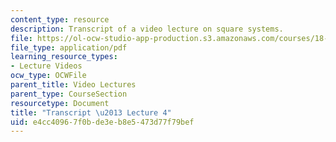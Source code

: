 ```yaml
---
content_type: resource
description: Transcript of a video lecture on square systems.
file: https://ol-ocw-studio-app-production.s3.amazonaws.com/courses/18-02-multivariable-calculus-fall-2007/e4cc40967f0bde3eb8e5473d77f79bef_18_022007L04.pdf
file_type: application/pdf
learning_resource_types:
- Lecture Videos
ocw_type: OCWFile
parent_title: Video Lectures
parent_type: CourseSection
resourcetype: Document
title: "Transcript \u2013 Lecture 4"
uid: e4cc4096-7f0b-de3e-b8e5-473d77f79bef
---
```

